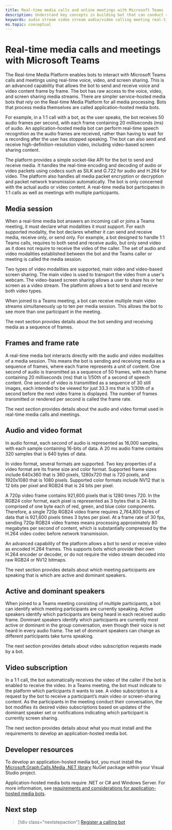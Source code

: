 ```yaml
---
title: Real-time media calls and online meetings with Microsoft Teams
description: Understand key concepts in building bot that can conduct real-time audio and video calls and online meetings.
keywords: audio stream video stream audio/video calling meeting real-time media application-hosted media service-hosted media
ms.topic: conceptual
---
```


# Real-time media calls and meetings with Microsoft Teams

The Real-time Media Platform enables bots to interact with Microsoft Teams calls and meetings using real-time voice, video, and screen sharing. This is an advanced capability that allows the bot to send and receive voice and video content frame by frame. The bot has raw access to the voice, video, and screen sharing media streams. There are simpler service-hosted media bots that rely on the Real-time Media Platform for all media processing. Bots that process media themselves are called application-hosted media bots.

For example, in a 1:1 call with a bot, as the user speaks, the bot receives 50 audio frames per second, with each frame containing 20 milliseconds (ms) of audio. An application-hosted media bot can perform real-time speech recognition as the audio frames are received, rather than having to wait for a recording after the user has stopped speaking. The bot can also send and receive high-definition-resolution video, including video-based screen sharing content.

The platform provides a simple socket-like API for the bot to send and receive media. It handles the real-time encoding and decoding of audio or video packets using codecs such as SILK and G.722 for audio and H.264 for video. The platform also handles all media packet encryption or decryption and packet network transmission automatically. The bot is only concerned with the actual audio or video content. A real-time media bot participates in 1:1 calls as well as meetings with multiple participants.

## Media session

When a real-time media bot answers an incoming call or joins a Teams meeting, it must declare what modalities it must support. For each supported modality, the bot declares whether it can send and receive media, receive only, or send only. For example, a bot designed to handle 1:1 Teams calls, requires to both send and receive audio, but only send video as it does not require to receive the video of the caller. The set of audio and video modalities established between the bot and the Teams caller or meeting is called the media session.

Two types of video modalities are supported, main video and video-based screen sharing. The main video is used to transport the video from a user's webcam. The video-based screen sharing allows a user to share his or her screen as a video stream. The platform allows a bot to send and receive both video types.

When joined to a Teams meeting, a bot can receive multiple main video streams simultaneously up to ten per media session. This allows the bot to see more than one participant in the meeting.

The next section provides details about the bot sending and receiving media as a sequence of frames.

## Frames and frame rate

A real-time media bot interacts directly with the audio and video modalities of a media session. This means the bot is sending and receiving media as a sequence of frames, where each frame represents a unit of content. One second of audio is transmitted as a sequence of 50 frames, with each frame containing 20 milliseconds (ms) that is 1/50th of a second of speech content. One second of video is transmitted as a sequence of 30 still images, each intended to be viewed for just 33.3 ms that is 1/30th of a second before the next video frame is displayed. The number of frames transmitted or rendered per second is called the frame rate.

The next section provides details about the audio and video format used in real-time media calls and meetings.

## Audio and video format

In audio format, each second of audio is represented as 16,000 samples, with each sample containing 16-bits of data. A 20 ms audio frame contains 320 samples that is 640 bytes of data.

In video format, several formats are supported. Two key properties of a video format are its frame size and color format. Supported frame sizes include 640x360 that is 360 pixels, 1280x720 that is 720 pixels, and 1920x1080 that is 1080 pixels. Supported color formats include NV12 that is 12 bits per pixel and RGB24 that is 24 bits per pixel.

A 720p video frame contains 921,600 pixels that is 1280 times 720. In the RGB24 color format, each pixel is represented as 3 bytes that is 24-bits comprised of one byte each of red, green, and blue color components. Therefore, a single 720p RGB24 video frame requires 2,764,800 bytes of data that is 921,600 pixels times 3 bytes per pixel. At a frame rate of 30 fps, sending 720p RGB24 video frames means processing approximately 80 megabytes per second of content, which is substantially compressed by the H.264 video codec before network transmission.

An advanced capability of the platform allows a bot to send or receive video as encoded H.264 frames. This supports bots which provide their own H.264 encoder or decoder, or do not require the video stream decoded into raw RGB24 or NV12 bitmaps.

The next section provides details about which meeting participants are speaking that is which are active and dominant speakers.

## Active and dominant speakers

When joined to a Teams meeting consisting of multiple participants, a bot can identify which meeting participants are currently speaking. Active speakers identify which participants are being heard in each received audio frame. Dominant speakers identify which participants are currently most active or dominant in the group conversation, even though their voice is not heard in every audio frame. The set of dominant speakers can change as different participants take turns speaking.

The next section provides details about video subscription requests made by a bot.

## Video subscription

In a 1:1 call, the bot automatically receives the video of the caller if the bot is enabled to receive the video. In a Teams meeting, the bot must indicate to the platform which participants it wants to see. A video subscription is a request by the bot to receive a participant’s main video or screen-sharing content. As the participants in the meeting conduct their conversation, the bot modifies its desired video subscriptions based on updates of the dominant speaker set or notifications indicating which participant is currently screen sharing.

The next section provides details about what you must install and the requirements to develop an application-hosted media bot.

## Developer resources

To develop an application-hosted media bot, you must install the [Microsoft.Graph.Calls.Media .NET library](https://www.nuget.org/packages/Microsoft.Graph.Communications.Calls.Media/) NuGet package within your Visual Studio project.

Application-hosted media bots require .NET or C# and Windows Server. For more information, see [requirements and considerations for application-hosted media bots](requirements-considerations-application-hosted-media-bots.md#c-or-net-and-windows-server-for-development).

## Next step

> [!div class="nextstepaction"]
> [Register a calling bot](~/bots/calls-and-meetings/registering-calling-bot.md)
